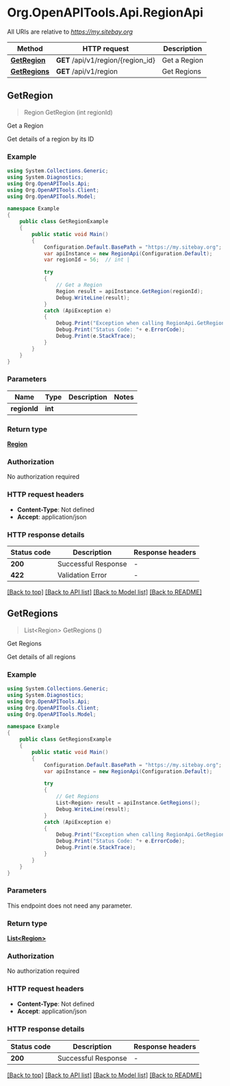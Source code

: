 # Org.OpenAPITools.Api.RegionApi

All URIs are relative to *https://my.sitebay.org*

Method | HTTP request | Description
------------- | ------------- | -------------
[**GetRegion**](RegionApi.md#getregion) | **GET** /api/v1/region/{region_id} | Get a Region
[**GetRegions**](RegionApi.md#getregions) | **GET** /api/v1/region | Get Regions



## GetRegion

> Region GetRegion (int regionId)

Get a Region

Get details of a region by its ID

### Example

```csharp
using System.Collections.Generic;
using System.Diagnostics;
using Org.OpenAPITools.Api;
using Org.OpenAPITools.Client;
using Org.OpenAPITools.Model;

namespace Example
{
    public class GetRegionExample
    {
        public static void Main()
        {
            Configuration.Default.BasePath = "https://my.sitebay.org";
            var apiInstance = new RegionApi(Configuration.Default);
            var regionId = 56;  // int | 

            try
            {
                // Get a Region
                Region result = apiInstance.GetRegion(regionId);
                Debug.WriteLine(result);
            }
            catch (ApiException e)
            {
                Debug.Print("Exception when calling RegionApi.GetRegion: " + e.Message );
                Debug.Print("Status Code: "+ e.ErrorCode);
                Debug.Print(e.StackTrace);
            }
        }
    }
}
```

### Parameters


Name | Type | Description  | Notes
------------- | ------------- | ------------- | -------------
 **regionId** | **int**|  | 

### Return type

[**Region**](Region.md)

### Authorization

No authorization required

### HTTP request headers

- **Content-Type**: Not defined
- **Accept**: application/json


### HTTP response details
| Status code | Description | Response headers |
|-------------|-------------|------------------|
| **200** | Successful Response |  -  |
| **422** | Validation Error |  -  |

[[Back to top]](#)
[[Back to API list]](../README.md#documentation-for-api-endpoints)
[[Back to Model list]](../README.md#documentation-for-models)
[[Back to README]](../README.md)


## GetRegions

> List&lt;Region&gt; GetRegions ()

Get Regions

Get details of all regions

### Example

```csharp
using System.Collections.Generic;
using System.Diagnostics;
using Org.OpenAPITools.Api;
using Org.OpenAPITools.Client;
using Org.OpenAPITools.Model;

namespace Example
{
    public class GetRegionsExample
    {
        public static void Main()
        {
            Configuration.Default.BasePath = "https://my.sitebay.org";
            var apiInstance = new RegionApi(Configuration.Default);

            try
            {
                // Get Regions
                List<Region> result = apiInstance.GetRegions();
                Debug.WriteLine(result);
            }
            catch (ApiException e)
            {
                Debug.Print("Exception when calling RegionApi.GetRegions: " + e.Message );
                Debug.Print("Status Code: "+ e.ErrorCode);
                Debug.Print(e.StackTrace);
            }
        }
    }
}
```

### Parameters

This endpoint does not need any parameter.

### Return type

[**List&lt;Region&gt;**](Region.md)

### Authorization

No authorization required

### HTTP request headers

- **Content-Type**: Not defined
- **Accept**: application/json


### HTTP response details
| Status code | Description | Response headers |
|-------------|-------------|------------------|
| **200** | Successful Response |  -  |

[[Back to top]](#)
[[Back to API list]](../README.md#documentation-for-api-endpoints)
[[Back to Model list]](../README.md#documentation-for-models)
[[Back to README]](../README.md)

